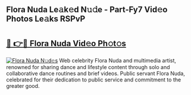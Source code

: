 ## Flora Nuda Le𝚊k𝚎d N𝚞𝚍e - Part-Fy7 Vid𝚎o Photos Le𝚊ks RSPvP

# <h2><a href="http://fbbhdts.evod.top/?m=Flora+Nuda">🔗 👉🔴 Flora Nuda Vid𝚎o Ph𝚘t𝚘s</a></h2>

[![Flora Nuda N𝚞d𝚎s](https://i.imgur.com/8V9OHl7.gif)](http://fbbhdts.evod.top/?m=Flora+Nuda)
Web celebrity Flora Nuda and multimedia artist, renowned for sharing dance and lifestyle content through solo and collaborative dance routines and brief videos. Public servant Flora Nuda, celebrated for their dedication to public service and commitment to the greater good. 
